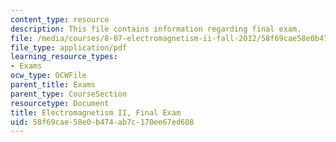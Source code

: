 ```yaml
---
content_type: resource
description: This file contains information regarding final exam.
file: /media/courses/8-07-electromagnetism-ii-fall-2012/58f69cae58e0b474ab7c170ee67ed608_MIT8_07F12_finalexam.pdf
file_type: application/pdf
learning_resource_types:
- Exams
ocw_type: OCWFile
parent_title: Exams
parent_type: CourseSection
resourcetype: Document
title: Electromagnetism II, Final Exam
uid: 58f69cae-58e0-b474-ab7c-170ee67ed608
---
```

